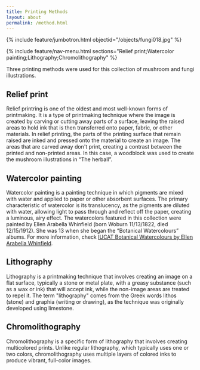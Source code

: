 ```yaml
---
title: Printing Methods
layout: about
permalink: /method.html
---
```


{% include feature/jumbotron.html objectid="/objects/fungi018.jpg" %}

{% include feature/nav-menu.html sections="Relief print;Watercolor painting;Lithography;Chromolithography" %}


Three printing methods were used for this collection of mushroom and fungi illustrations.

## Relief print

Relief printring is one of the oldest and most well-known forms of printmaking. It is a type of printmaking technique where the image is created by carving or cutting away parts of a surface, leaving the raised areas to hold ink that is then transferred onto paper, fabric, or other materials. In relief printing, the parts of the printing surface that remain raised are inked and pressed onto the material to create an image. The areas that are carved away don't print, creating a contrast between the printed and non-printed areas. In this case, a woodblock was used to create the mushroom illustrations in “The herball”.

## Watercolor painting

Watercolor painting is a painting technique in which pigments are mixed with water and applied to paper or other absorbent surfaces. The primary characteristic of watercolor is its translucency, as the pigments are diluted with water, allowing light to pass through and reflect off the paper, creating a luminous, airy effect. The watercolors featured in this collection were painted by Ellen Arabella Whinfield (born Woburn 11/13/1822, died 12/15/1912). She was 13 when she began the “Botanical Watercolours” albums. For more information, check [IUCAT Botanical Watercolours by Ellen Arabella Whinfield](https://iucat.iu.edu/lilly/17733419).

## Lithography

Lithography is a printmaking technique that involves creating an image on a flat surface, typically a stone or metal plate, with a greasy substance (such as a wax or ink) that will accept ink, while the non-image areas are treated to repel it. The term "lithography" comes from the Greek words lithos (stone) and graphia (writing or drawing), as the technique was originally developed using limestone.

## Chromolithography

Chromolithography is a specific form of lithography that involves creating multicolored prints. Unlike regular lithography, which typically uses one or two colors, chromolithography uses multiple layers of colored inks to produce vibrant, full-color images.
